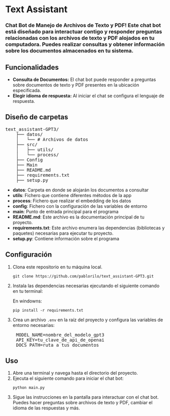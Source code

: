 # Text Assistant

### Chat Bot de Manejo de Archivos de Texto y PDF! Este chat bot está diseñado para interactuar contigo y responder preguntas relacionadas con los archivos de texto y PDF alojados en tu computadora. Puedes realizar consultas y obtener información sobre los documentos almacenados en tu sistema.

## Funcionalidades

- **Consulta de Documentos:** El chat bot puede responder a preguntas sobre documentos de texto y PDF presentes en la ubicación especificada.
- **Elegir idioma de respuesta:** Al iniciar el chat se configura el lenguaje de respuesta.

## Diseño de carpetas
<pre>
text_assistant-GPT3/
    ├── datos/
    │   └── # Archivos de datos
    ├── src/
    │   ├── utils/
    │   └── process/
    ├── Config
    ├── Main
    ├── README.md
    ├── requirements.txt
    ├── setup.py
</pre>

   - **datos**: Carpeta en donde se alojarán los documentos a consultar
   - **utils**: Fichero que contiene diferentes métodos de la app
   - **process**: Fichero que realizar el embedding de los datos
   - **config**: Fichero con la configuración de las variables de entorno
   - **main**: Punto de entrada principal para el programa
   - **README.md**: Este archivo es la documentación principal de tu proyecto.
   - **requirements.txt**: Este archivo enumera las dependencias (bibliotecas y paquetes) necesarias para ejecutar tu proyecto.
   - **setup.py**: Contiene información sobre el programa   

## Configuración

1. Clona este repositorio en tu máquina local.
    ```
    git clone https://github.com/pablorilo/text_assistant-GPT3.git
    ```

2. Instala las dependencias necesarias ejecutando el siguiente comando en tu terminal:

    En windowns:

    ``` 
    pip install -r requirements.txt
    ```
3. Crea un archivo `.env` en la raíz del proyecto y configura las variables de entorno necesarias:
<pre>
    MODEL_NAME=nombre_del_modelo_gpt3
    API_KEY=tu_clave_de_api_de_openai
    DOCS_PATH=ruta_a_tus_documentos      
</pre>

## Uso

1. Abre una terminal y navega hasta el directorio del proyecto.
2. Ejecuta el siguiente comando para iniciar el chat bot:
    ```
    python main.py    
    ```
3. Sigue las instrucciones en la pantalla para interactuar con el chat bot. Puedes hacer preguntas sobre archivos de texto y PDF, cambiar el idioma de las respuestas y más.